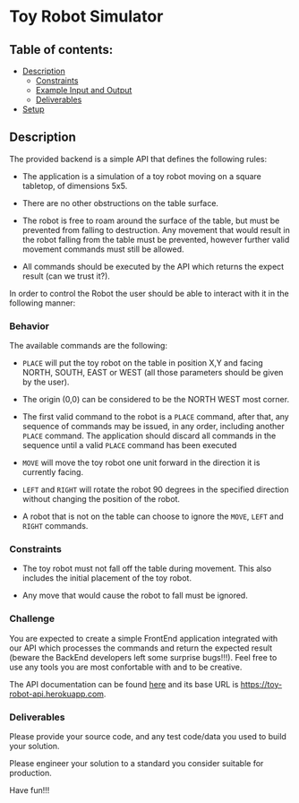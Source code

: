 # Toy Robot Simulator

## Table of contents:

* [Description](./README.md#description)
  * [Constraints](./README.md#constraints)
  * [Example Input and Output](./README.md#example-input-and-output)
  * [Deliverables](./README.md#deliverables)
* [Setup](./README.md#setup)

## Description

The provided backend is a simple API that defines the following rules:

* The application is a simulation of a toy robot moving on a square tabletop, of dimensions 5x5.

* There are no other obstructions on the table surface.

* The robot is free to roam around the surface of the table, but must be prevented from falling to destruction. Any movement that would result in the robot falling from the table must be prevented, however further valid movement commands must still be allowed.

* All commands should be executed by the API which returns the expect result (can we trust it?).

In order to control the Robot the user should be able to interact with it in the following manner:

### Behavior

The available commands are the following:

* `PLACE` will put the toy robot on the table in position X,Y and facing NORTH, SOUTH, EAST or WEST (all those parameters should be given by the user).

* The origin (0,0) can be considered to be the NORTH WEST most corner.

* The first valid command to the robot is a `PLACE` command, after that, any sequence of commands may be issued, in any order, including another `PLACE` command. The application should discard all commands in the sequence until a valid `PLACE` command has been executed

* `MOVE` will move the toy robot one unit forward in the direction it is currently facing.

* `LEFT` and `RIGHT` will rotate the robot 90 degrees in the specified direction without changing the position of the robot.

* A robot that is not on the table can choose to ignore the `MOVE`, `LEFT` and `RIGHT` commands.


### Constraints

* The toy robot must not fall off the table during movement. This also includes the initial placement of the toy robot.

* Any move that would cause the robot to fall must be ignored.


### Challenge

You are expected to create a simple FrontEnd application integrated with our API which processes the commands and return the expected result (beware the BackEnd developers left some surprise bugs!!!). Feel free to use any tools you are most confortable with and to be creative.

The API documentation can be found [here](https://app.swaggerhub.com/apis/Pin-People/ToyRobotAPI/1.0.0) and its base URL is https://toy-robot-api.herokuapp.com.

### Deliverables

Please provide your source code, and any test code/data you used to
build your solution.

Please engineer your solution to a standard you consider suitable for
production.

Have fun!!!
